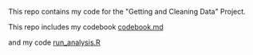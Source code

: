 This repo contains my code for the "Getting and Cleaning Data" Project.

This repo includes my codebook [codebook.md](https://github.com/mrock256/CleaningDataProject/blob/master/codebook.md)

and my code [run_analysis.R](https://github.com/mrock256/CleaningDataProject/blob/master/run_analysis.R)
